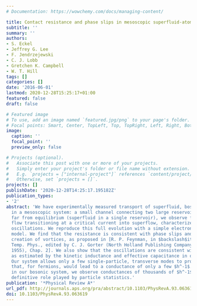 ```yaml
---
# Documentation: https://wowchemy.com/docs/managing-content/

title: Contact resistance and phase slips in mesoscopic superfluid-atom transport
subtitle: ''
summary: ''
authors:
- S. Eckel
- Jeffrey G. Lee
- F. Jendrzejewski
- C. J. Lobb
- Gretchen K. Campbell
- W. T. Hill
tags: []
categories: []
date: '2016-06-01'
lastmod: 2020-12-28T15:25:17+01:00
featured: false
draft: false

# Featured image
# To use, add an image named `featured.jpg/png` to your page's folder.
# Focal points: Smart, Center, TopLeft, Top, TopRight, Left, Right, BottomLeft, Bottom, BottomRight.
image:
  caption: ''
  focal_point: ''
  preview_only: false

# Projects (optional).
#   Associate this post with one or more of your projects.
#   Simply enter your project's folder or file name without extension.
#   E.g. `projects = ["internal-project"]` references `content/project/deep-learning/index.md`.
#   Otherwise, set `projects = []`.
projects: []
publishDate: '2020-12-28T14:25:17.195182Z'
publication_types:
- '2'
abstract: 'We have experimentally measured transport of superfluid, bosonic atoms
  in a mesoscopic system: a small channel connecting two large reservoirs. Starting
  far from equilibrium (superfluid in a single reservoir), we observe first resistive
  flow transitioning at a critical current into superflow, characterized by long-lived
  oscillations. We reproduce this full evolution with a simple electronic circuit
  model. We find that the resistance is consistent with phase slips and the associated
  creation of vortices, as proposed in [R. P. Feynman, in $backslash$it Prog. Low
  Temp. Phys., edited by C. J. Gorter (North Holland Publishing Company, Amsterdam,
  1955), Chap. 2]. We also show that the oscillations are consistent with LC oscillations
  as estimated by the kinetic inductance and effective capacitance in our system.
  Our system allows only a few single-particle, transverse modes to propagate, a situation
  that, for fermions, would lead to a conductance of only a few $h^-1$. By contrast,
  in our bosonic system, we observe conductances of thousands of $h^-1$, showing the
  definitive role played by particle statistics.'
publication: '*Physical Review A*'
url_pdf: http://journals.aps.org/pra/abstract/10.1103/PhysRevA.93.063619 http://link.aps.org/doi/10.1103/PhysRevA.93.063619
doi: 10.1103/PhysRevA.93.063619
---
```

